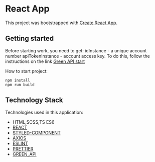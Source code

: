 # React App

This project was bootstrapped with [Create React App](https://github.com/facebook/create-react-app).

## Getting started

Before starting work, you need to get: 
idInstance - a unique account number
apiTokenInstance - account access key. 
To do this, follow the instructions on the link [Green API start](https://green-api.com/docs/before-start/)

How to start project:
```
npm install
npm run build
```

## Technology Stack

Technologies used in this application:

* HTML,SCSS,TS ES6
* [REACT](https://reactjs.org)
* [STYLED-COMPONENT](https://styled-components.com/)
* [AXIOS](https://axios-http.com/docs/intro)
* [ESLINT](https://eslint.org/)
* [PRETTIER](https://prettier.io/)
* [GREEN_API](https://green-api.com/)
